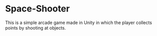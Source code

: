 # Space-Shooter
This is a simple arcade game made in Unity in which the player collects points by shooting at objects.
